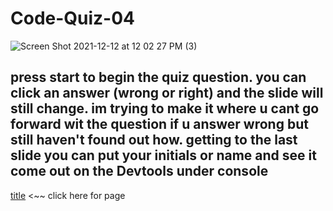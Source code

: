# Code-Quiz-04

![Screen Shot 2021-12-12 at 12 02 27 PM (3)](https://user-images.githubusercontent.com/92010483/145726915-b31762b1-8254-4207-9d3e-b69b0e8876e8.png)

## press start to begin the quiz question. you can click an answer (wrong or right) and the slide will still change. im trying to make it where u cant go forward wit the question if u answer wrong but still haven't found out how. getting to the last slide you can put your initials or name and see it come out on the Devtools under console

[title](/Users/GGuzman/Desktop/projects/Code-Quiz-04/quiz.html) <~~ click here for page
